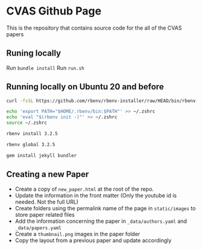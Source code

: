# CVAS Github Page

This is the repository that contains source code for the all of the CVAS papers

## Runing locally

Run `bundle install`
Run `run.sh`

## Running locally on Ubuntu 20 and before

```bash
curl -fsSL https://github.com/rbenv/rbenv-installer/raw/HEAD/bin/rbenv-installer | bash

echo 'export PATH="$HOME/.rbenv/bin:$PATH"' >> ~/.zshrc
echo 'eval "$(rbenv init -)"' >> ~/.zshrc
source ~/.zshrc

rbenv install 3.2.5

rbenv global 3.2.5

gem install jekyll bundler
```

## Creating a new Paper

- Create a copy of `new_paper.html` at the root of the repo.
- Update the information in the front matter (Only the youtube id is needed. Not the full URL)
- Create folders using the permalink name of the page in `static/images` to store paper related files
- Add the information concerning the paper in `_data/authors.yaml` and `_data/papers.yaml`
- Create a `thumbnail.png` images in the paper folder
- Copy the layout from a previous paper and update accordingly
